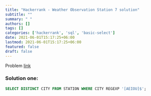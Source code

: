 ```yaml
---
title: "Hackerrank - Weather Observation Station 7 solution"
subtitle: ""
summary: " "
authors: []
tags: []
categories: ['hackerrank', 'sql', 'basic-select']
date: 2021-06-01T15:17:25+06:00
lastmod: 2021-06-01T15:17:25+06:00
featured: false
draft: false
---
```

Problem [link](https://www.hackerrank.com/challenges/weather-observation-station-7)

### Solution one:

```sql
SELECT DISTINCT CITY FROM STATION WHERE CITY REGEXP '[AEIOU]$';
```

